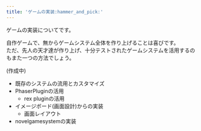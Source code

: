 ```yaml
---
title: 'ゲームの実装:hammer_and_pick:'
---
```


ゲームの実装についてです。

自作ゲームで、無からゲームシステム全体を作り上げることは喜びです。  
ただ、先人の天才達が作り上げ、十分テストされたゲームシステムを活用するのもまた一つの方法でしょう。

(作成中)

- 既存のシステムの流用とカスタマイズ
- PhaserPluginの活用
  - rex pluginの活用
- イメージボード(画面設計)からの実装
  - 画面レイアウト
- novelgamesystemの実装
